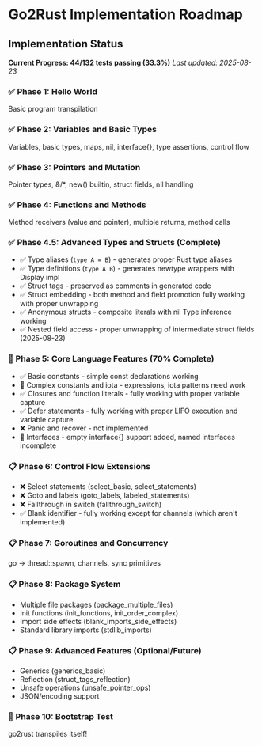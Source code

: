# Go2Rust Implementation Roadmap

## Implementation Status

**Current Progress: 44/132 tests passing (33.3%)**
*Last updated: 2025-08-23*

### ✅ Phase 1: Hello World

Basic program transpilation

### ✅ Phase 2: Variables and Basic Types

Variables, basic types, maps, nil, interface{}, type assertions, control flow

### ✅ Phase 3: Pointers and Mutation

Pointer types, &/*, new() builtin, struct fields, nil handling

### ✅ Phase 4: Functions and Methods

Method receivers (value and pointer), multiple returns, method calls

### ✅ Phase 4.5: Advanced Types and Structs (Complete)

- ✅ Type aliases (`type A = B`) - generates proper Rust type aliases
- ✅ Type definitions (`type A B`) - generates newtype wrappers with Display impl
- ✅ Struct tags - preserved as comments in generated code
- ✅ Struct embedding - both method and field promotion fully working with proper unwrapping
- ✅ Anonymous structs - composite literals with nil Type inference working
- ✅ Nested field access - proper unwrapping of intermediate struct fields (2025-08-23)

### 🚧 Phase 5: Core Language Features (70% Complete)

- ✅ Basic constants - simple const declarations working
- 🚧 Complex constants and iota - expressions, iota patterns need work
- ✅ Closures and function literals - fully working with proper variable capture
- ✅ Defer statements - fully working with proper LIFO execution and variable capture
- ❌ Panic and recover - not implemented
- 🚧 Interfaces - empty interface{} support added, named interfaces incomplete

### 📋 Phase 6: Control Flow Extensions

- ❌ Select statements (select_basic, select_statements)
- ❌ Goto and labels (goto_labels, labeled_statements)
- ❌ Fallthrough in switch (fallthrough_switch)
- ✅ Blank identifier - fully working except for channels (which aren't implemented)

### 📋 Phase 7: Goroutines and Concurrency

go → thread::spawn, channels, sync primitives

### 📋 Phase 8: Package System

- Multiple file packages (package_multiple_files)
- Init functions (init_functions, init_order_complex)
- Import side effects (blank_imports_side_effects)
- Standard library imports (stdlib_imports)

### 📋 Phase 9: Advanced Features (Optional/Future)

- Generics (generics_basic)
- Reflection (struct_tags_reflection)
- Unsafe operations (unsafe_pointer_ops)
- JSON/encoding support

### 🚀 Phase 10: Bootstrap Test

go2rust transpiles itself!
